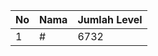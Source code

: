 | No | Nama            | Jumlah Level |
|----|-----------------|--------------|
| 1  | #    |    6732        |
